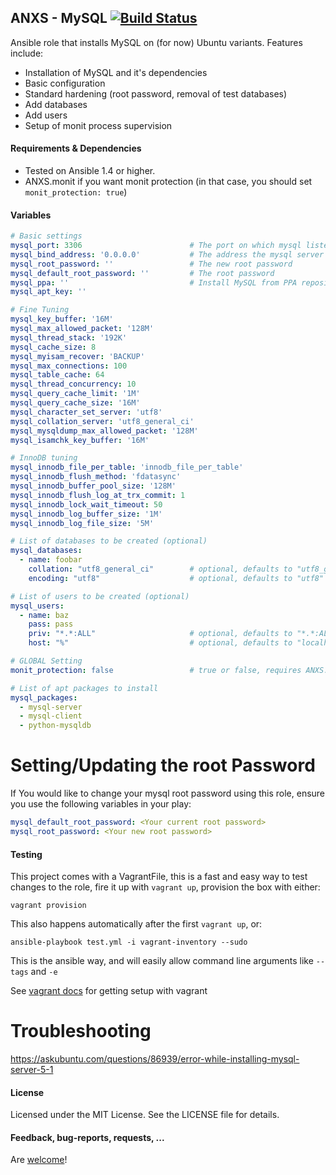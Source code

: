 ## ANXS - MySQL [![Build Status](https://travis-ci.org/ANXS/mysql.png?branch=master)](https://travis-ci.org/ANXS/mysql)

Ansible role that installs MySQL on (for now) Ubuntu variants.
Features include:
- Installation of MySQL and it's dependencies
- Basic configuration
- Standard hardening (root password, removal of test databases)
- Add databases
- Add users
- Setup of monit process supervision


#### Requirements & Dependencies
- Tested on Ansible 1.4 or higher.
- ANXS.monit if you want monit protection (in that case, you should set `monit_protection: true`)


#### Variables

```yaml
# Basic settings
mysql_port: 3306                        # The port on which mysql listens
mysql_bind_address: '0.0.0.0'           # The address the mysql server binds on
mysql_root_password: ''                 # The new root password
mysql_default_root_password: ''         # The root password
mysql_ppa: ''                           # Install MySQL from PPA repository
mysql_apt_key: ''

# Fine Tuning
mysql_key_buffer: '16M'
mysql_max_allowed_packet: '128M'
mysql_thread_stack: '192K'
mysql_cache_size: 8
mysql_myisam_recover: 'BACKUP'
mysql_max_connections: 100
mysql_table_cache: 64
mysql_thread_concurrency: 10
mysql_query_cache_limit: '1M'
mysql_query_cache_size: '16M'
mysql_character_set_server: 'utf8'
mysql_collation_server: 'utf8_general_ci'
mysql_mysqldump_max_allowed_packet: '128M'
mysql_isamchk_key_buffer: '16M'

# InnoDB tuning
mysql_innodb_file_per_table: 'innodb_file_per_table'
mysql_innodb_flush_method: 'fdatasync'
mysql_innodb_buffer_pool_size: '128M'
mysql_innodb_flush_log_at_trx_commit: 1
mysql_innodb_lock_wait_timeout: 50
mysql_innodb_log_buffer_size: '1M'
mysql_innodb_log_file_size: '5M'

# List of databases to be created (optional)
mysql_databases:
  - name: foobar
    collation: "utf8_general_ci"        # optional, defaults to "utf8_general_ci"
    encoding: "utf8"                    # optional, defaults to "utf8"

# List of users to be created (optional)
mysql_users:
  - name: baz
    pass: pass
    priv: "*.*:ALL"                     # optional, defaults to "*.*:ALL"
    host: "%"                           # optional, defaults to "localhost"

# GLOBAL Setting
monit_protection: false                 # true or false, requires ANXS.monit

# List of apt packages to install
mysql_packages:
  - mysql-server
  - mysql-client
  - python-mysqldb
```

# Setting/Updating the root Password
If You would like to change your mysql root password using this role, ensure
you use the following variables in your play:

```yaml
mysql_default_root_password: <Your current root password>
mysql_root_password: <Your new root password>
```

#### Testing
This project comes with a VagrantFile, this is a fast and easy way to test
changes to the role, fire it up with `vagrant up`, provision the box with
either:

    vagrant provision

This also happens automatically after the first `vagrant up`, or:

    ansible-playbook test.yml -i vagrant-inventory --sudo

This is the ansible way, and will easily allow command line arguments like `--tags` and `-e`

See [vagrant docs](https://docs.vagrantup.com/v2/) for getting setup with vagrant

Troubleshooting
===============

https://askubuntu.com/questions/86939/error-while-installing-mysql-server-5-1

#### License

Licensed under the MIT License. See the LICENSE file for details.


#### Feedback, bug-reports, requests, ...

Are [welcome](https://github.com/ANXS/mysql/issues)!
